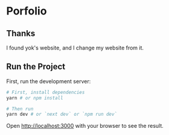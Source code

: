 # Porfolio

## Thanks
I found yok's website, and I change my website from it.

## Run the Project
First, run the development server:

```bash
# First, install dependencies
yarn # or npm install

# Then run
yarn dev # or `next dev` or `npm run dev`
```

Open [http://localhost:3000](http://localhost:3000) with your browser to see the result.
